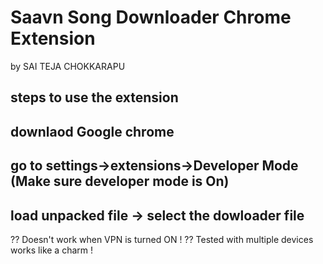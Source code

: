 # Saavn Song Downloader Chrome Extension

 by SAI TEJA CHOKKARAPU
 
 ## steps to use the extension
 ## downlaod Google chrome
 ## go to settings->extensions->Developer Mode (Make sure developer mode is On)
 ## load unpacked file -> select the dowloader file
 
 ?? Doesn't work when VPN is turned ON !
 ?? Tested with multiple devices works like a charm !
 

